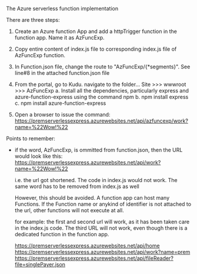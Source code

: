 The Azure serverless function implementation

There are three steps:
1. Create an Azure function App and add a httpTrigger function in the function app. Name it as AzFuncExp.

2. Copy entire content of index.js file to corresponding index.js file of AzFuncExp function.

3. In Function.json file, change the route to "AzFuncExp/{*segments}". See line#8 in the attached function.json file

4. From the portal, go to Kudu. navigate to the folder... Site >>> wwwroot >>> AzFuncExp
    a. Install all the dependencies, particularly express and azure-function-express using the command npm
    b. npm install express
    c. npm install azure-function-express

5. Open a browser to issue the command: https://premserverlessexpress.azurewebsites.net/api/azfuncexp/work?name=%22Wow!%22

Points to remember:

- if the word, AzFuncExp, is ommitted from function.json, then the URL would look like this:
    https://premserverlessexpress.azurewebsites.net/api/work?name=%22Wow!%22

    i.e. the url got shortened. The code in index.js would not work. The same word has to be removed from index.js as well

    However, this should be avoided. A function app can host many Functions. If the Function name or anykind of identifier
    is not attached to the url, other functions will not execute at all.

    for example: the first and second url will work, as it has been taken care in the index.js code. 
    The third URL will not work, even though there is a dedicated function in the function app.

    https://premserverlessexpress.azurewebsites.net/api/home
    https://premserverlessexpress.azurewebsites.net/api/work?name=prem
    https://premserverlessexpress.azurewebsites.net/api/fileReader?file=singlePayer.json



